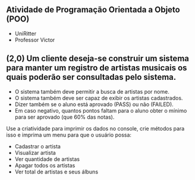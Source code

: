 ## Atividade de Programação Orientada a Objeto (POO)

- UniRitter
- Professor Victor

## (2,0) Um cliente deseja-se construir um sistema para manter um registro de artistas musicais os quais poderão ser consultadas pelo sistema.

- O sistema também deve permitir a busca de artistas por nome.
- O sistema também deve ser capaz de exibir os artistas cadastrados.
- Dizer também se o aluno está aprovado (PASS) ou não (FAILED).
- Em caso negativo, quantos pontos faltam para o aluno obter o mínimo para ser aprovado (que 60% das notas).

Use a criatividade para imprimir os dados no console, crie métodos para isso e imprima um menu para que o usuário possa:
- Cadastrar o artista
- Visualizar artista
- Ver quantidade de artistas
- Apagar todos os artistas
- Ver total de artistas e seus álbuns
